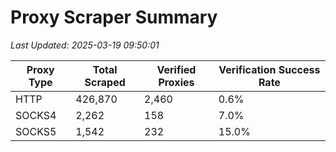 # Proxy Scraper Summary

_Last Updated: 2025-03-19 09:50:01_

| Proxy Type | Total Scraped | Verified Proxies | Verification Success Rate |
|------------|--------------|------------------|--------------------------|
| HTTP | 426,870 | 2,460 | 0.6% |
| SOCKS4 | 2,262 | 158 | 7.0% |
| SOCKS5 | 1,542 | 232 | 15.0% |
